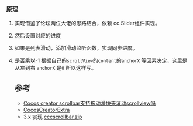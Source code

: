 ### 原理

1. 实现借鉴了论坛两位大佬的思路结合，依赖 cc.Slider组件实现。

2. 然后设置对应的进度

3. 如果是列表滑动，添加滑动监听函数，实现同步进度。

4. 是否乘以-1 根据自己的`scrollView`的`content`的`anchorX` 等因素决定，这里是从左到右 `anchorX` 是`0` 所以这样写。

   ## 参考

   - [Cocos creator scrollbar支持拖动滑块来滚动scrollview吗](https://forum.cocos.org/t/cocos-creator-scrollbar-scrollview/39333)
   - [CocosCreatorExtra](https://github.com/dengxiaochun/CocosCreatorExtra)
   - 3.x 实现 [cccscrollbar.zip](https://forum.cocos.org/uploads/short-url/jcEvb835DsRG8vnMkS2DxhlzOrG.zip) 
